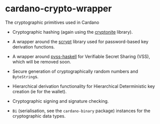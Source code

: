 # cardano-crypto-wrapper

The cryptographic primitives used in Cardano

* Cryptographic hashing (again using the [cryptonite] library).

* A wrapper around the [scrypt] library used for password-based key derivation
  functions.

* A wrapper around [pvss-haskell] for Verifiable Secret Sharing (VSS), which
  will be removed soon.

* Secure generation of cryptographically random numbers and `ByteString`s.

* Hierarchical derivation functionality for Hierarchical Deterministic key
  creation (ie for the wallet).

* Cryptographic signing and signature checking.

* `Bi` (serialisation, see the `cardano-binary` package) instances for the
  cryptographic data types.

[cryptonite]: https://hackage.haskell.org/package/cryptonite
[pvss-haskell]: https://github.com/input-output-hk/pvss-haskell
[scrypt]: https://hackage.haskell.org/package/scrypt
